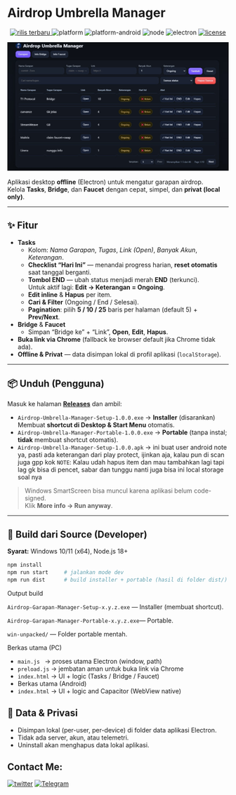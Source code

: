 # Airdrop Umbrella Manager

<p align="center">
  <a href="https://github.com/kenjisubagja/Airdrop-Umbrella-Manager/releases">
    <img src="https://img.shields.io/github/v/release/kenjisubagja/Airdrop-Umbrella-Manager?sort=semver&label=rilis" alt="rilis terbaru">
  </a>
  <a href="https://github.com/kenjisubagja/Airdrop-Umbrella-Manager/releases">
  </a>
  <img src="https://img.shields.io/badge/Platform-Windows-blue" alt="platform">
  <img src="https://img.shields.io/badge/Platform-Android-green?logo=android&logoColor=white" alt="platform-android">
  <img src="https://img.shields.io/badge/Node-%E2%89%A518-339933?logo=nodedotjs&logoColor=white" alt="node">
  <img src="https://img.shields.io/badge/Electron-31.x-47848F?logo=electron&logoColor=white" alt="electron">
  <a href="LICENSE">
    <img src="https://img.shields.io/badge/Lisensi-MIT-yellow" alt="license">
  </a>
  <a href="https://github.com/kenjisubagja/Airdrop-Umbrella-Manager/pulls">
  </a>
</p>

<p align="center">
  <img src="https://github.com/kenjisubagja/coba/blob/main/WhatsApp%20Image%202025-08-28%20at%2021.45.03_c2760938.jpg" alt="Tangkapan layar Airdrop Garapan Manager" width="820">
</p>

Aplikasi desktop **offline** (Electron) untuk mengatur garapan airdrop.  
Kelola **Tasks**, **Bridge**, dan **Faucet** dengan cepat, simpel, dan **privat (local only)**.

---

## ✨ Fitur

- **Tasks**
  - Kolom: *Nama Garapan*, *Tugas*, *Link (Open)*, *Banyak Akun*, *Keterangan*.
  - **Checklist “Hari Ini”** — menandai progress harian, **reset otomatis** saat tanggal berganti.
  - **Tombol END** — ubah status menjadi merah **END** (terkunci).  
    Untuk aktif lagi: **Edit → Keterangan = Ongoing**.
  - **Edit inline** & **Hapus** per item.
  - **Cari & Filter** (Ongoing / End / Selesai).
  - **Pagination**: pilih **5 / 10 / 25** baris per halaman (default 5) + **Prev/Next**.
- **Bridge** & **Faucet**
  - Simpan “Bridge ke” + “Link”, **Open**, **Edit**, **Hapus**.
- **Buka link via Chrome** (fallback ke browser default jika Chrome tidak ada).
- **Offline & Privat** — data disimpan lokal di profil aplikasi (`localStorage`).

---

## 📦 Unduh (Pengguna)

Masuk ke halaman **[Releases](https://github.com/kenjisubagja/Airdrop-Umbrella-Manager/releases)** dan ambil:
- `Airdrop-Umbrella-Manager-Setup-1.0.0.exe` → **Installer** (disarankan)  
  Membuat **shortcut di Desktop & Start Menu** otomatis.
- `Airdrop-Umbrella-Manager-Portable-1.0.0.exe` → **Portable** (tanpa instal; **tidak** membuat shortcut otomatis).
- `Airdrop-Umbrella-Manager-Setup-1.0.0.apk` → ini buat user android note ya, pasti ada keterangan dari play protect, ijinkan aja, kalau pun di scan juga gpp kok
  `NOTE`: Kalau udah hapus item dan mau tambahkan lagi tapi lag gk bisa di pencet, sabar dan tunggu nanti juga bisa ini local storage soal nya

> Windows SmartScreen bisa muncul karena aplikasi belum code-signed.  
> Klik **More info → Run anyway**.

---

## 🔧 Build dari Source (Developer)

**Syarat:** Windows 10/11 (x64), Node.js 18+

```bash
npm install
npm run start     # jalankan mode dev
npm run dist      # build installer + portable (hasil di folder dist/)
```

Output build

```Airdrop-Garapan-Manager-Setup-x.y.z.exe``` — Installer (membuat shortcut).

```Airdrop-Garapan-Manager-Portable-x.y.z.exe```— Portable.

```win-unpacked/``` — Folder portable mentah.

Berkas utama (PC)
- ```main.js ```      → proses utama Electron (window, path)
- ```preload.js```    → jembatan aman untuk buka link via Chrome
- ```index.html```    → UI + logic (Tasks / Bridge / Faucet)
- Berkas utama (Android)
- ```index.html```    → UI + logic and Capacitor (WebView native)
## 🔐 Data & Privasi
- Disimpan lokal (per-user, per-device) di folder data aplikasi Electron.
- Tidak ada server, akun, atau telemetri.
- Uninstall akan menghapus data lokal aplikasi.

## Contact Me: 
[![twitter](https://img.shields.io/badge/twitter-1DA1F2?style=for-the-badge&logo=twitter&logoColor=white)](https://twitter.com/kenjisubagja)
[![Telegram](https://img.shields.io/badge/Telegram-2CA5E0?style=for-the-badge&logo=telegram&logoColor=white)](https://t.me/kenjisubagja)
